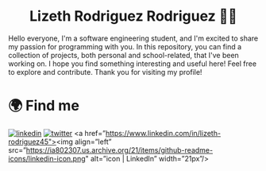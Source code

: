 <!--### Hi there 👋-->

<h1 align="center"> 
  Lizeth Rodriguez Rodriguez 👩‍💻
</h1>

Hello everyone, I'm a software engineering student, and I'm excited to share my passion for programming with you. In this repository, you can find a collection of projects, both personal and school-related, that I've been working on. I hope you find something interesting and useful here! Feel free to explore and contribute. Thank you for visiting my profile!

# 🌍 Find me
[![linkedin](https://img.shields.io/badge/linkedin-0A66C2?style=for-the-badge&logo=linkedin&logoColor=white)](https://www.linkedin.com/in/lizeth-rodriguez45)
[![twitter](https://img.shields.io/badge/twitter-1DA1F2?style=for-the-badge&logo=twitter&logoColor=white)](https://twitter.com/)
<a href=”https://www.linkedin.com/in/lizeth-rodriguez45"><img align=”left” src=”https://ia802307.us.archive.org/21/items/github-readme-icons/linkedin-icon.png" alt=”icon | LinkedIn” width=”21px”/></a>


<!--
**lizeth45/lizeth45** is a ✨ _special_ ✨ repository because its `README.md` (this file) appears on your GitHub profile.

Here are some ideas to get you started:

- 🔭 I’m currently working on ...
- 🌱 I’m currently learning ...
- 👯 I’m looking to collaborate on ...
- 🤔 I’m looking for help with ...
- 💬 Ask me about ...
- 📫 How to reach me: ...
- 😄 Pronouns: ...
- ⚡ Fun fact: ...
-->
